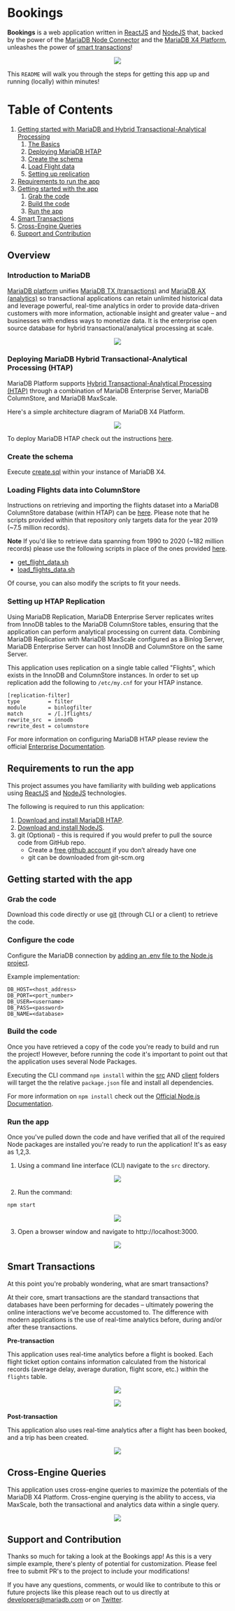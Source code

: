 # Bookings

**Bookings** is a web application written in [ReactJS](https://reactjs.org) and [NodeJS](https://nodejs.org) that, backed by the power of the [MariaDB Node Connector](https://github.com/MariaDB/mariadb-connector-nodejs) and the [MariaDB X4 Platform](https://mariadb.com/resources/blog/deploying-mariadb-platform-x4/#smart), unleashes the power of [smart transactions](https://mariadb.com/resources/blog/introducing-mariadb-platform-x4-smart-transactions-and-cloud-native-storage/)!

<p align="center" spacing="10">
    <img src="media/demo.gif" />
</p>

This `README` will walk you through the steps for getting this app up and running (locally) within minutes!

# Table of Contents
1. [Getting started with MariaDB and Hybrid Transactional-Analytical Processing](#overview)
    1. [The Basics](#intro-mariadb)
    2. [Deploying MariaDB HTAP](#installation)
    3. [Create the schema](#create-schema)
    4. [Load Flight data](#load-data)
    5. [Setting up replication](#replication)
2. [Requirements to run the app](#requirements)
3. [Getting started with the app](#getting-started)
    1. [Grab the code](#grab-code)
    2. [Build the code](#build-code)
    3. [Run the app](#run-app)
4. [Smart Transactions](#smart-transactions)
5. [Cross-Engine Queries](#cross-engine-queries)
6. [Support and Contribution](#support-contribution)

## Overview <a name="overview"></a>

### Introduction to MariaDB <a name="intro-mariadb"></a>

[MariaDB platform](https://mariadb.com/products/mariadb-platform/) unifies [MariaDB TX (transactions)](https://mariadb.com/products/mariadb-platform-transactional/) and [MariaDB AX (analytics)](https://mariadb.com/products/mariadb-platform-analytical/) so transactional applications can retain unlimited historical data and leverage powerful, real-time analytics in order to provide data-driven customers with more information, actionable insight and greater value – and businesses with endless ways to monetize data. It is the enterprise open source database for hybrid transactional/analytical processing at scale.

<p align="center">
    <img src="media/platform.png" />
</p>

### Deploying MariaDB Hybrid Transactional-Analytical Processing (HTAP) <a name="installation"></a>

MariaDB Platform supports [Hybrid Transactional-Analytical Processing (HTAP)](https://mariadb.com/docs/deploy/htap/) through a combination of MariaDB Enterprise Server, MariaDB ColumnStore, and MariaDB MaxScale.

Here's a simple architecture diagram of MariaDB X4 Platform.

<p align="center" spacing="10">
    <img src="media/x4.png" />
</p>

To deploy MariaDB HTAP check out the instructions [here](https://mariadb.com/docs/deploy/htap/).

### Create the schema <a name="create-schema"></a>

Execute [create.sql](schema/create.sql) within your instance of MariaDB X4.

### Loading Flights data into ColumnStore <a name="load-data"></a>

Instructions on retrieving and importing the flights dataset into a MariaDB ColumnStore database (within HTAP) can be [here](https://github.com/mariadb-corporation/mariadb-columnstore-samples/tree/master/flights). Please note that he scripts provided within that repository only targets data for the year 2019 (~7.5 million records). 

**Note** If you'd like to retrieve data spanning from 1990 to 2020 (~182 million records) please use the following scripts in place of the ones provided [here](https://github.com/mariadb-corporation/mariadb-columnstore-samples/tree/master/flights).

* [get_flight_data.sh](data/get_flight_data.sh)
* [load_flights_data.sh](data/load_flights_data.sh)

Of course, you can also modify the scripts to fit your needs.

### Setting up HTAP Replication <a name="htap-replication"></a>

Using MariaDB Replication, MariaDB Enterprise Server replicates writes from InnoDB tables to the MariaDB ColumnStore tables, ensuring that the application can perform analytical processing on current data. Combining MariaDB Replication with MariaDB MaxScale configured as a Binlog Server, MariaDB Enterprise Server can host InnoDB and ColumnStore on the same Server.

This application uses replication on a single table called "Flights", which exists in the InnoDB and ColumnStore instances. In order to set up replication add the following to `/etc/my.cnf` for your HTAP instance.

```
[replication-filter]
type         = filter
module       = binlogfilter
match        = /[.]flights/
rewrite_src  = innodb
rewrite_dest = columnstore
```

For more information on configuring MariaDB HTAP please review the official [Enterprise Documentation](https://mariadb.com/docs/deploy/htap/#maxscale-configuration).

## Requirements to run the app <a name="requirements"></a>

This project assumes you have familiarity with building web applications using [ReactJS](https://reactjs.org) and [NodeJS](https://nodejs.org) technologies. 

The following is required to run this application:

1. [Download and install MariaDB HTAP](https://mariadb.com/docs/deploy/htap/). 
2. [Download and install NodeJS](https://nodejs.org/en/download/).
3. git (Optional) - this is required if you would prefer to pull the source code from GitHub repo.
    - Create a [free github account](https://github.com/) if you don’t already have one
    - git can be downloaded from git-scm.org

## Getting started with the app <a name="getting-started"></a>

### Grab the code <a name="grab-code"></a>

Download this code directly or use [git](git-scm.org) (through CLI or a client) to retrieve the code.

### Configure the code <a name="configure-code"></a>

Configure the MariaDB connection by [adding an .env file to the Node.js project](https://github.com/mariadb-corporation/mariadb-connector-nodejs/blob/master/documentation/promise-api.md#security-consideration).

Example implementation:

```
DB_HOST=<host_address>
DB_PORT=<port_number>
DB_USER=<username>
DB_PASS=<password>
DB_NAME=<database>
```

### Build the code <a name="build-code"></a>

Once you have retrieved a copy of the code you're ready to build and run the project! However, before running the code it's important to point out that the application uses several Node Packages.

Executing the CLI command `npm install` within the [src](src) AND [client](src/client) folders will target the the relative `package.json` file and install all dependencies.


For more information on `npm install` check out the [Official Node.js Documentation](https://docs.npmjs.com/downloading-and-installing-packages-locally).

### Run the app <a name="run-app"></a>

Once you've pulled down the code and have verified that all of the required Node packages are installed you're ready to run the application! It's as easy as 1,2,3.

1. Using a command line interface (CLI) navigate to the `src` directory.

<p align="center">
    <img src="media/cli_root.png" />
</p>

2. Run the command:

```bash
npm start
```

<p align="center">
    <img src="media/npm_start.png" />
</p>

3. Open a browser window and navigate to http://localhost:3000.

<p align="center">
    <img src="media/get_started.png" />
</p>

## Smart Transactions <a name="smart-transactions"></a>

At this point you're probably wondering, what are smart transactions?

At their core, smart transactions are the standard transactions that databases have been performing for decades – ultimately powering the online interactions we’ve become accustomed to. The difference with modern applications is the use of real-time analytics before, during and/or after these transactions.

**Pre-transaction**

This application uses real-time analytics before a flight is booked. Each flight ticket option contains information calculated from the historical records (average delay, average duration, flight score, etc.) within the `flights` table.

<p align="center">
    <img src="media/flight_1.png" />
</p>

<p align="center">
    <img src="media/flight_2.png" />
</p>

**Post-transaction**

This application also uses real-time analytics after a flight has been booked, and a trip has been created. 

<p align="center">
    <img src="media/trip_1.png" />
</p>

## Cross-Engine Queries <a name="cross-engine-queries"></a>

This application uses cross-engine queries to maximize the potentials of the MariaDB X4 Platform. Cross-engine querying is the ability to access, via MaxScale, both the transactional and analytics data within a single query.  

<p align="center">
    <img src="media/cross_engine.png" />
</p>

## Support and Contribution <a name="support-contribution"></a>

Thanks so much for taking a look at the Bookings app! As this is a very simple example, there's plenty of potential for customization. Please feel free to submit PR's to the project to include your modifications!

If you have any questions, comments, or would like to contribute to this or future projects like this please reach out to us directly at developers@mariadb.com or on [Twitter](https://twitter.com/mariadb).
